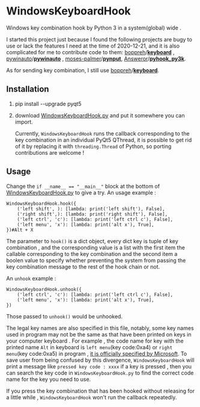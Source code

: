 # WindowsKeyboardHook

Windows key combination hook by Python  3 in a system(global) wide .

I started this project just because I found the following projects are bugy to use or lack the features I need  at the time of 2020-12-21, and it is also complicated for me to contribute code to them:  [boppreh](https://github.com/boppreh)/**[keyboard](https://github.com/boppreh/keyboard)** ,  [pywinauto](https://github.com/pywinauto)/**[pywinauto](https://github.com/pywinauto/pywinauto)** ,  [moses-palmer](https://github.com/moses-palmer)/**[pynput](https://github.com/moses-palmer/pynput)**,   [Answeror](https://github.com/Answeror)/**[pyhook_py3k](https://github.com/Answeror/pyhook_py3k)**. 

As for sending key combination, I still use [boppreh](https://github.com/boppreh)/**[keyboard](https://github.com/boppreh/keyboard)**.

## Installation
1. pip install --upgrade pyqt5
2. download [WindowsKeyboardHook.py](https://github.com/redstoneleo/WindowsKeyboardHook/blob/main/WindowsKeyboardHook.py) and put it somewhere you can import.

	Currently,  `WindowsKeyboardHook` runs the callback corresponding to the key combination in an individual PyQt5 QThread, it is possible  to get rid of it by replacing it with `threading.Thread` of Python, so porting contributions are welcome  !
##  Usage 
 Change the `if __name__ == "__main__"` block at the bottom of  [WindowsKeyboardHook.py](https://github.com/redstoneleo/WindowsKeyboardHook/blob/main/WindowsKeyboardHook.py) to give a try. An usage example :

    WindowsKeyboardHook.hook({
        ('left shift', ): [lambda: print('left shift'), False], 
        ('right shift',): [lambda: print('right shift'), False],        
        ('left ctrl', 'c'): [lambda: print('left ctrl c'), False],
        ('left menu', 'x'): [lambda: print('alt x'), True],
    })#Alt + X

The parameter to `hook()` is a dict object, every dict key is tuple of key combination , and the corresponding value is a list with the first item the callable corresponding to the key combination and the second item a boolen value to specify whether preventing the system from passing the key combination message to the rest of the hook chain or not.  

An `unhook` example :

    WindowsKeyboardHook.unhook({      
        ('left ctrl', 'c'): [lambda: print('left ctrl c'), False],
        ('left menu', 'x'): [lambda: print('alt x'), True],
    })    

Those passed to `unhook()` would be unhooked.

 The legal key names are also specified in this file,  notably, some key names used in program may not be the same as that have been printed on keys in your computer keyboard .  For example , the code name for  key with the printed name `Alt` in keyboard is `left menu`(key code:0xa4) or `right menu`(key code:0xa5) in program , [it is officially specified by Microsoft](https://docs.microsoft.com/zh-cn/windows/win32/inputdev/virtual-key-codes?redirectedfrom=MSDN). To save user from being confused by this divergence, `WindowsKeyboardHook` will print a message like `pressed key code : xxxx` if a key is pressed , then you can search the key code in `WindowsKeyboardHook.py` to find the correct code name for the key you need to use. 
 

If you press the key combination that has been hooked without releasing for a little while , `WindowsKeyboardHook` won't run the callback repeatedly.
